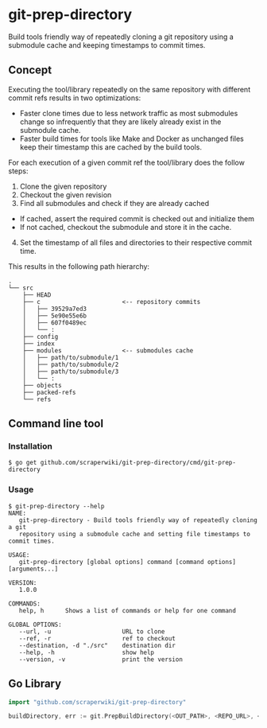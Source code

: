 # git-prep-directory

Build tools friendly way of repeatedly cloning a git repository using a
submodule cache and keeping timestamps to commit times.

## Concept

Executing the tool/library repeatedly on the same repository with different
commit refs results in two optimizations:

- Faster clone times due to less network traffic as most submodules change so
  infrequently that they are likely already exist in the submodule cache.
- Faster build times for tools like Make and Docker as unchanged files keep
  their timestamp this are cached by the build tools.

For each execution of a given commit ref the tool/library does the follow steps:

1. Clone the given repository
2. Checkout the given revision
3. Find all submodules and check if they are already cached
  - If cached, assert the required commit is checked out and initialize them
  - If not cached, checkout the submodule and store it in the cache.
4. Set the timestamp of all files and directories to their respective commit time.

This results in the following path hierarchy:

    .
    └── src
        ├── HEAD
        ├── c                       <-- repository commits
        │   ├── 39529a7ed3
        │   ├── 5e90e55e6b
        │   ├── 607f0489ec
        │   └── :
        ├── config
        ├── index
        ├── modules                 <-- submodules cache
        │   ├── path/to/submodule/1
        │   ├── path/to/submodule/2
        │   ├── path/to/submodule/3
        │   └── :
        ├── objects
        ├── packed-refs
        └── refs


## Command line tool

### Installation

    $ go get github.com/scraperwiki/git-prep-directory/cmd/git-prep-directory


### Usage

    $ git-prep-directory --help
    NAME:
       git-prep-directory - Build tools friendly way of repeatedly cloning a git
       repository using a submodule cache and setting file timestamps to commit times.

    USAGE:
       git-prep-directory [global options] command [command options] [arguments...]

    VERSION:
       1.0.0

    COMMANDS:
       help, h      Shows a list of commands or help for one command

    GLOBAL OPTIONS:
       --url, -u                    URL to clone
       --ref, -r                    ref to checkout
       --destination, -d "./src"    destination dir
       --help, -h                   show help
       --version, -v                print the version


## Go Library

```go
import "github.com/scraperwiki/git-prep-directory"

buildDirectory, err := git.PrepBuildDirectory(<OUT_PATH>, <REPO_URL>, <GIT_REF>)
```

